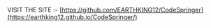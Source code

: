 VISIT THE SITE :- [https://github.com/EARTHKING12/CodeSpringer](https://earthking12.github.io/CodeSpringer/)
